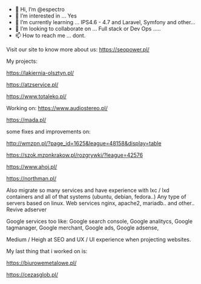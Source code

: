 - 👋 Hi, I’m @espectro
- 👀 I’m interested in ... Yes
- 🌱 I’m currently learning ... IPS4.6 - 4.7 and Laravel, Symfony and other...
- 💞️ I’m looking to collaborate on ... Full stack or Dev Ops .....
- 📫 How to reach me ... dont.

Visit our site to know more about us: https://seopower.pl/



My projects:

https://lakiernia-olsztyn.pl/

https://atzservice.pl/

https://www.totaleko.pl/


Working on:
https://www.audiostereo.pl/

https://mada.pl/


some fixes and improvements on:

http://wmzpn.pl/?page_id=1625&league=48158&display=table

https://szok.mzpnkrakow.pl/rozgrywki/?league=42576

https://www.ahoj.pl/

https://northman.pl/



Also migrate so many services and have experience with lxc / lxd containers and all of that systems (ubuntu, debian, fedora..)
Any type of servers based on linux. Web services nginx, apache2, mariadb.. and other.. Revive adserver

Google services too like:
Google search console, Google analitycs, Google tagmanager, Google merchant, Google ads, Google adsense,

Medium / Heigh at SEO and UX / UI experience when projecting websites.



My last thing that i worked on is:

https://biurowemetalowe.pl/

https://cezasglob.pl/




